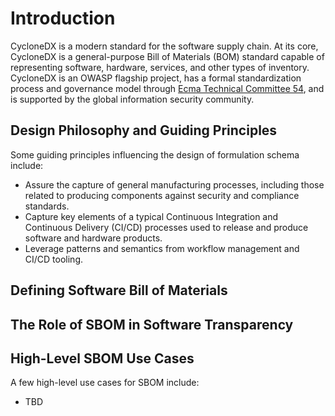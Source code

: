 # Introduction
CycloneDX is a modern standard for the software supply chain. At its core, CycloneDX is a general-purpose Bill of
Materials (BOM) standard capable of representing software, hardware, services, and other types of inventory. CycloneDX 
is an OWASP flagship project, has a formal standardization process and governance model through 
[Ecma Technical Committee 54](https://tc54.org), and is supported by the global information security community.

## Design Philosophy and Guiding Principles

Some guiding principles influencing the design of formulation schema include:

* Assure the capture of general manufacturing processes, including those related to producing components against security and compliance standards.
* Capture key elements of a typical Continuous Integration and Continuous  Delivery (CI/CD) processes used to release and produce software and hardware products.
* Leverage patterns and semantics from workflow management and CI/CD tooling. 

## Defining Software Bill of Materials

<!-- The U.S. National Telecommunications and Information Administration (NTIA) defines software bill of materials as
"_a formal, machine-readable inventory of software components and dependencies, information about those components,
and their hierarchical relationships_." OWASP CycloneDX implements this definition and extends it in many ways, including
adding services as a foundational component in a Software Bill of Materials. -->

## The Role of SBOM in Software Transparency

<!-- Software transparency involves providing clear and accurate information about the components used in an application,
including their name, version, supplier, and any dependencies required by the component. This information helps
identify and manage the risks associated with the software whilst also enabling compliance with relevant regulations and
standards. With the growing importance of software in our daily lives, transparency is critical to building trust in
software and ensuring that it is safe, secure, and reliable. -->

<!-- SBOMs are the vehicle through which software transparency can be achieved. With SBOMs, parties throughout the software
supply chain can leverage the information within to enable various use cases that would not otherwise be
easily achievable. SBOMs play a vital role in promoting software transparency, allowing users to make informed 
decisions about the software they use. -->

## High-Level SBOM Use Cases

<!-- A complete and accurate inventory of all first-party and third-party components is essential for risk identification.
SBOMs should ideally contain all direct and transitive components and the dependency relationships between them. -->

<!-- CycloneDX far exceeds the [Minimum Elements for Software Bill of Materials](https://www.ntia.gov/files/ntia/publications/sbom_minimum_elements_report.pdf)
as defined by the [National Telecommunications and Information Administration (NTIA)](https://www.ntia.gov/) in response
to [U.S. Executive Order 14028](https://www.whitehouse.gov/briefing-room/presidential-actions/2021/05/12/executive-order-on-improving-the-nations-cybersecurity/). -->

<!-- Adopting CycloneDX allows organizations to quickly meet these minimum requirements and mature into using more
sophisticated use cases over time. CycloneDX is capable of achieving all SBOM requirements defined in the
[OWASP Software Component Verification Standard (SCVS)](https://owasp.org/scvs). -->

A few high-level use cases for SBOM include:

* TBD

<div style="page-break-after: always; visibility: hidden">
\newpage
</div>
